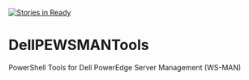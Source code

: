 [![Stories in Ready](https://badge.waffle.io/rchaganti/DellPEWSMANTools.png?label=ready&title=Ready)](http://waffle.io/rchaganti/DellPEWSMANTools)

# DellPEWSMANTools
PowerShell Tools for Dell PowerEdge Server Management (WS-MAN)
